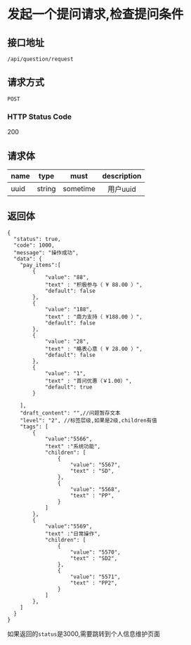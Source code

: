 # 发起一个提问请求,检查提问条件

## 接口地址

`/api/question/request`

## 请求方式

`POST`

### HTTP Status Code

200

## 请求体

| name     | type     | must     | description |
|----------|:--------:|:--------:|:--------:|
| uuid | string   | sometime   | 用户uuid |


## 返回体

```json5
{
  "status": true,
  "code": 1000,
  "message": "操作成功",
  "data": {
    "pay_items":[
        {
            "value": "88",
            "text" : "积极参与（ ¥ 88.00 ）",
            "default": false
        },
        {
            "value": "188",
            "text" : "鼎力支持（ ¥188.00 ）",
            "default": false
        },
        {
            "value": "28",
            "text" : "略表心意（ ¥ 28.00 ）",
            "default": false
        },
        {
            "value": "1",
            "text" : "首问优惠（￥1.00）",
            "default": true
        }
    
    ],
    "draft_content": "",//问题暂存文本
    "level": "2", //标签层级,如果是2级,children有值
    "tags": [
        {
            "value":"5566",
            "text" :"系统功能",
            "children": [
                {
                    "value": "5567",
                    "text" : "SD",
                },
                {
                    "value": "5568",
                    "text" : "PP",
                }
            ]
        },
        {
            "value":"5569",
            "text" :"日常操作",
            "children": [
                {
                    "value": "5570",
                    "text" : "SD2",
                },
                {
                    "value": "5571",
                    "text" : "PP2",
                }
            ]
        }, 
    ]
  }
}
``` 


如果返回的`status`是3000,需要跳转到个人信息维护页面
